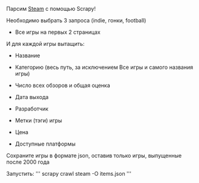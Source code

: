 Парсим [Steam](https://store.steampowered.com/) с помощью Scrapy!

Необходимо выбрать 3 запроса (indie, гонки, football)

* Все игры на первых 2 страницах

И для каждой игры вытащить:

* Название

* Категорию (весь путь, за исключением Все игры и самого названия игры)

* Число всех обзоров и общая оценка

* Дата выхода

* Разработчик

* Метки (тэги) игры

* Цена

* Доступные платформы

Сохраните игры в формате json, оставив только игры, выпущенные после 2000 года

Запустить:
'''
scrapy crawl steam -O items.json
'''
